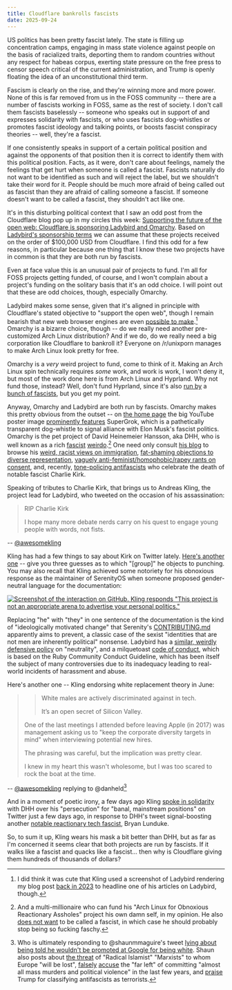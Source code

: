 ```yaml
---
title: Cloudflare bankrolls fascists
date: 2025-09-24
---
```


US politics has been pretty fascist lately. The state is filling up
concentration camps, engaging in mass state violence against people on the basis
of racialized traits, deporting them to random countries without any respect for
habeas corpus, exerting state pressure on the free press to censor speech
critical of the current administration, and Trump is openly floating the idea of
an unconstitutional third term.

Fascism is clearly on the rise, and they're winning more and more power.
None of this is far removed from us in the FOSS community -- there are a number
of fascists working in FOSS, same as the rest of society. I don't call them
fascists baselessly -- someone who speaks out in support of and expresses
solidarity with fascists, or who uses fascists dog-whistles or promotes fascist
ideology and talking points, or boosts fascist conspiracy theories -- well,
they're a fascist.

If one consistently speaks in support of a certain political position and
against the opponents of that position then it is correct to identify them with
this political position. Facts, as it were, don't care about feelings, namely
the feelings that get hurt when someone is called a fascist. Fascists naturally
do not want to be identified as such and will reject the label, but we shouldn't
take their word for it. People should be much more afraid of being called out as
fascist than they are afraid of calling someone a fascist. If someone doesn't
want to be called a fascist, they shouldn't act like one.

It's in this disturbing political context that I saw an odd post from the
Cloudflare blog pop up in my circles this week: [Supporting the future of the
open web: Cloudflare is sponsoring Ladybird and Omarchy][0]. Based on
[Ladybird's sponsorship terms][ladybird-sponsor] we can assume that these
projects received on the order of $100,000 USD from Cloudflare. I find this odd
for a few reasons, in particular because one thing that I know these two
projects have in common is that they are both run by fascists.

[0]: https://blog.cloudflare.com/supporting-the-future-of-the-open-web/
[ladybird-sponsor]: https://ladybird.org/#faq

Even at face value this is an unusual pair of projects to fund. I'm all for FOSS
projects getting funded, of course, and I won't complain about a project's
funding on the solitary basis that it's an odd choice. I will point out that
these are odd choices, though, especially Omarchy.

Ladybird makes some sense, given that it's aligned in principle with
Cloudflare's stated objective to "support the open web", though I remain bearish
that new web browser engines are even [possible to make][1].[^1] Omarchy is a
bizarre choice, though -- do we really need another pre-customized Arch Linux
distribution? And if we do, do we really need a big corporation like Cloudflare
to bankroll it? Everyone on /r/unixporn manages to make Arch Linux look pretty
for free.

[1]: https://drewdevault.com/2020/03/18/Reckless-limitless-scope.html

[^1]: I did think it was cute that Kling used a screenshot of Ladybird rendering
    my blog post [back in 2023](https://awesomekling.substack.com/p/how-were-building-a-browser-when)
    to headline one of his articles on Ladybird, though.

Omarchy is a *very* weird project to fund, come to think of it. Making an Arch
Linux spin technically requires *some* work, and work is work, I won't deny it,
but most of the work done here is from Arch Linux and Hyprland. Why not fund
those, instead? Well, don't fund Hyprland, since it's also [run by][2] a [bunch
of fascists][3], but you get my point.

[2]: https://drewdevault.com/2023/09/17/Hyprland-toxicity.html
[3]: https://drewdevault.com/2024/04/09/2024-04-09-FDO-conduct-enforcement.html

Anyway, Omarchy and Ladybird are both run by fascists. Omarchy makes this pretty
obvious from the outset -- on [the home page][4] the big YouTube poster image
[prominently features](https://redacted.moe/f/ba0d7a6b.png) SuperGrok, which is
a pathetically transparent dog-whistle to signal alliance with Elon Musk's
fascist politics. Omarchy is the pet project of David Heinemeier Hansson, aka
DHH, who is well known as a rich [fascist][dhh fascist 1] [weirdo][dhh fascist
2].[^2] One need only consult [his blog][6] to browse his [weird, racist views
on immigration][7], [fat-shaming objections to diverse representation][8],
[vaguely anti-feminist/homophobic/rapey rants on consent][9], and, recently,
[tone-policing antifascists][9] who celebrate the death of notable fascist
Charlie Kirk.

[dhh fascist 1]: https://davidcel.is/articles/rails-needs-new-governance
[dhh fascist 2]: https://tekin.co.uk/2025/09/the-ruby-community-has-a-dhh-problem
[4]: https://omarchy.org/
[5]: https://world.hey.com/dhh/the-spells-are-spent-beaa675b
[6]: https://world.hey.com/dhh
[7]: https://world.hey.com/dhh/as-i-remember-london-e7d38e64
[8]: https://world.hey.com/dhh/the-beauty-of-ideals-b3dccf72
[9]: https://world.hey.com/dhh/the-parental-dead-end-of-consent-morality-e4e8a8ee
[10]: https://world.hey.com/dhh/words-are-not-violence-c751f14f
[^2]: And a multi-millionaire who can fund his "Arch Linux for Obnoxious
    Reactionary Assholes" project his own damn self, in my opinion. He also
    [does not want][5] to be called a fascist, in which case he should probably
    stop being so fucking faschy.

Speaking of tributes to Charlie Kirk, that brings us to Andreas Kling, the
project lead for Ladybird, who tweeted on the occasion of his assassination:

> RIP Charlie Kirk
>
> I hope many more debate nerds carry on his quest to engage young people with
> words, not fists.

-- [@awesomekling](https://nitter.net/awesomekling/status/1966456391146606806)

Kling has had a few things to say about Kirk on Twitter lately. [Here's another
one](https://nitter.net/awesomekling/status/1967178708852097278) -- give you
three guesses as to which "[group]" he objects to punching. You may also recall
that Kling achieved some notoriety for his obnoxious response as the maintainer
of SerenityOS when someone proposed gender-neutral language for the
documentation:

[![Screenshot of the interaction on GitHub. Kling responds "This project is not an appropriate arena to advertise your personal politics."](https://redacted.moe/f/d57df43b.png)](https://github.com/SerenityOS/serenity/pull/6814)

Replacing "he" with "they" in one sentence of the documentation is the kind of
"ideologically motivated change" that Serenity's [CONTRIBUTING.md] apparently
aims to prevent, a classic case of the sexist "identities that are not men are
inherently political" nonsense. Ladybird has a [similar, weirdly defensive
policy][ladybird CONTRIBUTING.md] on "neutrality", and a milquetoast [code of
conduct][ladybird coc], which is based on the Ruby Community Conduct Guideline,
which has been itself the subject of many controversies due to its inadequacy
leading to real-world incidents of harassment and abuse.

[CONTRIBUTING.md]: https://github.com/SerenityOS/serenity/blob/master/CONTRIBUTING.md#on-ideologically-motivated-changes
[ladybird CONTRIBUTING.md]: https://github.com/LadybirdBrowser/ladybird/blob/master/CONTRIBUTING.md#on-neutrality
[ladybird coc]: https://github.com/LadybirdBrowser/ladybird/blob/master/CODE_OF_CONDUCT.md

Here's another one -- Kling endorsing white replacement theory in June:

> > White males are actively discriminated against in tech. 
> >
> > It’s an open secret of Silicon Valley. 
>
> One of the last meetings I attended before leaving Apple (in 2017) was
> management asking us to "keep the corporate diversity targets in mind" when
> interviewing potential new hires.
>
> The phrasing was careful, but the implication was pretty clear.
>
> I knew in my heart this wasn't wholesome, but I was too scared to rock the
> boat at the time.

-- [@awesomekling](https://nitter.net/awesomekling/status/1874518295350837401) replying to @danheld[^danheld]

[^danheld]: Who is ultimately responding to @shaunmmaguire's tweet [lying about
    being told he wouldn't be promoted at Google for being white](https://nitter.net/shaunmmaguire/status/1872479474157252767#m).
    Shaun also posts about [the threat](https://nitter.net/shaunmmaguire/status/1970195581797826769) of
    "Radical Islamist" "Marxists" to whom Europe "will be lost",
    [falsely](https://www.yahoo.com/news/articles/doj-deletes-own-study-website-032537612.html)
    [accuse](https://nitter.net/shaunmmaguire/status/1969615941282775120) the
    "far left" of committing "almost all mass murders and political violence" in
    the last few years, and [praise](https://nitter.net/shaunmmaguire/status/1968476676603732293)
    Trump for classifying antifascists as terrorists.

And in a moment of poetic irony, a few days ago Kling [spoke in
solidarity][dhh-kling] with DHH over his "persecution" for "banal, mainstream
positions" on Twitter just a few days ago, in response to DHH's tweet
signal-boosting another [notable reactionary tech fascist][lunduke], Bryan
Lunduke.

[dhh-kling]: https://nitter.net/awesomekling/status/1969350008538370216

So, to sum it up, Kling wears his mask a bit better than DHH, but as far as I'm
concerned it seems clear that both projects are run by fascists. If it walks
like a fascist and quacks like a fascist... then why is Cloudflare giving them
hundreds of thousands of dollars?

[lunduke]: https://www.youtube.com/watch?v=mhqeuO9RKKk
